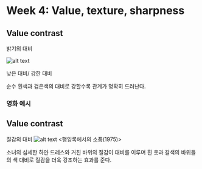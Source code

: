 # Week 4: Value, texture, sharpness
## Value contrast
밝기의 대비

![alt text](http://filmschoolonline.com/images/sample_light_contrast1.jpg)

낮은 대비/ 강한 대비

순수 흰색과 검은색의 대비로 강할수록 관계가 명확히 드러난다.

### 영화 예시

## Value contrast
질감의 대비
![alt text](https://www.tasteofcinema.com/wp-content/uploads/2013/09/Picnic-at-Hanging-Rock.jpg)
<행잉록에서의 소풍(1975)>

소녀의 섬세한 하얀 드레스와 거친 바위의 질감이 대비를 이루며 흰 옷과 갈색의 바위들의 색 대비로 질감을 더욱 강조하는 효과를 준다.
